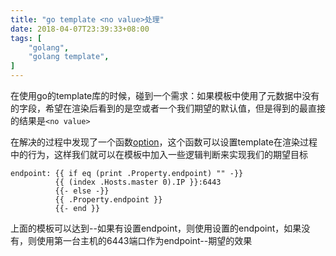```yaml
---
title: "go template <no value>处理"
date: 2018-04-07T23:39:33+08:00
tags: [
    "golang",
    "golang template",
]
---
```


在使用go的template库的时候，碰到一个需求：如果模板中使用了元数据中没有的字段，希望在渲染后看到的是空或者一个我们期望的默认值，但是得到的最直接的结果是`<no value>`

在解决的过程中发现了一个函数[option](https://golang.org/pkg/text/template/#Template.Option)，这个函数可以设置template在渲染过程中的行为，这样我们就可以在模板中加入一些逻辑判断来实现我们的期望目标

```golang template
endpoint: {{ if eq (print .Property.endpoint) "" -}}
          {{ (index .Hosts.master 0).IP }}:6443
          {{- else -}}
          {{ .Property.endpoint }}
          {{- end }}
```
上面的模板可以达到--如果有设置endpoint，则使用设置的endpoint，如果没有，则使用第一台主机的6443端口作为endpoint--期望的效果